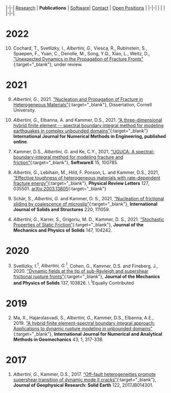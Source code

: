 |-|-|
[Research](research.md) | **Publications** | [Software](software.md)| [Contact](contact.md) | [Open Positions](open_positions.md) |
|-|-|
| | |
|-|-|

# 2022

10. Cochard, T., Svetlizky, I., *Albertini, G.,* Viesca, R., Rubinstein, S.,  Spaepen, F., Yuan, C., Denolle, M.,  Song, Y.Q., Xiao, L., Weitz, D., ["Unexpected Dynamics in the Propagation of Fracture Fronts"](https://assets.researchsquare.com/files/rs-2635293/v1/3bb5dfee-b573-4bbc-bccb-9f301487a715.pdf?c=1682634833){:target="_blank"}, under review.

# 2021

9. *Albertini, G.*, 2021. ["Nucleation and Propagation of Fracture in Heterogeneous Materials"](https://www-proquest-com.proxy.library.cornell.edu/dissertations-theses/nucleation-propagation-fracture-heterogeneous/docview/2550608833/se-2?accountid=10267){:target="_blank"}, Dissertation, Cornell University.

8. *Albertini, G.*, Elbanna, A. and Kammer, D.S., 2021. [“A three-dimensional hybrid finite element --
spectral boundary integral method for modeling earthquakes in complex unbounded domains”](https://doi.org/10.1002/nme.6816){:target="_blank"}
**International Journal for Numerical Methods in Engineering, published online**.
<!--[arXiv:2102.08756](http://arxiv.org/abs/2102.08756){:target="_blank"}-->

7. Kammer, D.S., *Albertini, G*. and Ke, C.Y., 2021, [“UGUCA: A spectral-boundary-integral method for modeling fracture and friction”](https://doi.org/10.1016/j.softx.2021.100785){:target="_blank"}, **SoftwareX** 15, 100785.

6. *Albertini, G.*, Lebihain, M., Hild, F. Ponson, L. and Kammer, D.S., 2021,
[“Effective toughness of  heterogeneous materials with rate-dependent fracture energy”](https://doi.org/10.1103/PhysRevLett.127.035501){:target="_blank"}, 
**Physical Review Letters** 127, 035501. 
[arXiv:2003.13805](https://arxiv.org/abs/2003.13805){:target="_blank"}

5. Schär, S., *Albertini, G.* and Kammer, D. S., 2021, [“Nucleation of frictional sliding by coalescence of microslip”](https://doi.org/10.1016/j.ijsolstr.2021.111059){:target="_blank"}, **International Journal of Solids and Structures** 220, 111059. 
<!--[arXiv:2010.0434](https://arxiv.org/abs/2010.04343){:target="_blank"}-->

4. *Albertini, G.*, Karrer, S., Grigoriu, M. D., Kammer, D. S., 2021. [“Stochastic Properties of Static Friction”](https://doi.org/10.1016/j.jmps.2020.104242){:target="_blank"}, **Journal of the Mechanics and Physics of Solids** 147, 104242. 
<!--[arXiv:2005.06113](http://arxiv.org/abs/2005.06113){:target="_blank"}-->

# 2020


3. Svetlizky, I.<sup>1</sup>, *Albertini, G.<sup>1</sup>*, Cohen, G., Kammer, D.S. and Fineberg, J., 2020. 
["Dynamic fields at the tip of sub-Rayleigh and supershear frictional rupture fronts"](https://doi.org/10.1016/j.jmps.2019.103826){:target="_blank"}, 
**Journal of the Mechanics and Physics of Solids** 137, 103826. \\
<sup>1</sup>Equally Contributed
<!--[arXiv:1908.10412](http://arxiv.org/abs/1908.10412){:target="_blank"}-->

# 2019

2. Ma, X., Hajarolasvadi, S., *Albertini, G.*, Kammer, D.S., Elbanna, A.E., 2019. 
["A hybrid finite element-spectral boundary integral approach: Applications to dynamic rupture modeling in unbounded domains"](https://doi.org/10.1002/nag.2865){:target="_blank"},
**International Journal for Numerical and Analytical Methods in Geomechanics** 43, 1, 317-338. 

# 2017

1. *Albertini, G.*, Kammer, D.S., 2017. 
[“Off-fault heterogeneities promote supershear transition of dynamic mode II cracks”](https://doi.org/10.1002/2017JB014301){:target="_blank"},
**Journal of Geophysical Research: Solid Earth** 122, 2017JB014301.
